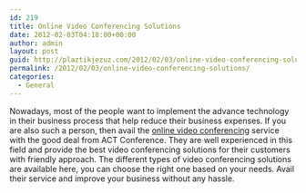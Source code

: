 ```yaml
---
id: 219
title: Online Video Conferencing Solutions
date: 2012-02-03T04:18:00+00:00
author: admin
layout: post
guid: http://plaztikjezuz.com/2012/02/03/online-video-conferencing-solutions/
permalink: /2012/02/03/online-video-conferencing-solutions/
categories:
  - General
---
```

Nowadays, most of the people want to implement the advance technology in their business process that help reduce their business expenses. If you are also such a person, then avail the [online video conferencing](http://www.actconferencing.com/services/video-conference/video-conferencing.aspx) service with the good deal from ACT Conference. They are well experienced in this field and provide the best video conferencing solutions for their customers with friendly approach. The different types of video conferencing solutions are available here, you can choose the right one based on your needs. Avail their service and improve your business without any hassle.
